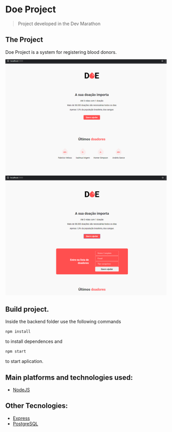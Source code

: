 #  Doe Project

> Project developed in the Dev Marathon

## The Project
Doe Project is a system for registering blood donors.

![](/img/1.png)
![](/img/2.png)


## Build project.
Inside the backend folder use the following commands

```sh
npm install
```
to install dependences and
```sh
npm start
```
to start aplication.

## Main platforms and technologies used:

* [NodeJS](https://nodejs.org/en/)

## Other Tecnologies:
* [Express](https://expressjs.com/)
* [PostgreSQL](https://www.postgresql.org/)

